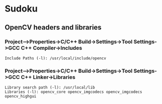 # Sudoku

## OpenCV headers and libraries

### Project–>Properties->C/C++ Build->Settings->Tool Settings->GCC C++ Compiler->Includes

	Include Paths (-l): /usr/local/include/opencv

### Project–>Properties->C/C++ Build->Settings->Tool Settings->GCC C++ Linker->Libraries

	Library search path (-l): /usr/local/lib
	Libraries (-l): opencv_core opencv_imgcodecs opencv_imgcodecs opencv_highgui
